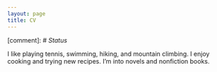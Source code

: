 ```yaml
---
layout: page
title: CV
---
```




[comment]: # *Status*


I like playing tennis, swimming, hiking, and mountain climbing. I enjoy cooking and trying new recipes. I’m into novels and nonfiction books. 

